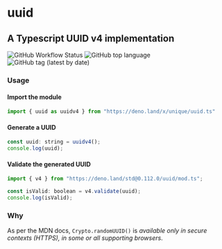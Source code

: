 # uuid

## A Typescript UUID v4 implementation

![GitHub Workflow Status](https://img.shields.io/github/workflow/status/ma1ted/uuid/Test)
![GitHub top language](https://img.shields.io/github/languages/top/ma1ted/uuid)
![GitHub tag (latest by date)](https://img.shields.io/github/v/tag/ma1ted/uuid)

### Usage

#### Import the module

```js
import { uuid as uuidv4 } from "https://deno.land/x/unique/uuid.ts"
```

#### Generate a UUID

```js
const uuid: string = uuidv4();
console.log(uuid);
```

#### Validate the generated UUID

```js
import { v4 } from "https://deno.land/std@0.112.0/uuid/mod.ts";

const isValid: boolean = v4.validate(uuid);
console.log(isValid);
```

### Why

As per the MDN docs, `Crypto.randomUUID()` is _available only in secure contexts
(HTTPS), in some or all supporting browsers_.

<!--https://wicg.github.io/uuid/#dom-crypto-randomuuid-->
